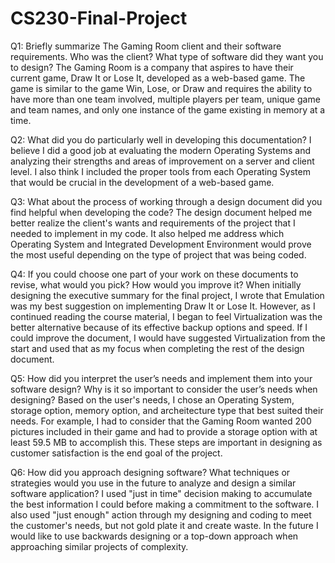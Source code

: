 # CS230-Final-Project

Q1: Briefly summarize The Gaming Room client and their software requirements. Who was the client? What type of software did they want you to design?
  The Gaming Room is a company that aspires to have their current game, Draw It or Lose It, developed as a web-based game. The game is similar to the game Win, Lose,     or Draw and requires the ability to have more than one team involved, multiple players per team, unique game and team names, and only one instance of the game         existing in memory at a time.  
  
Q2: What did you do particularly well in developing this documentation?
  I believe I did a good job at evaluating the modern Operating Systems and analyzing their strengths and areas of improvement on a server and client level. I also       think I included the proper tools from each Operating System that would be crucial in the development of a web-based game.
  
Q3: What about the process of working through a design document did you find helpful when developing the code?
  The design document helped me better realize the client's wants and requirements of the project that I needed to implement in my code. It also helped me address       which Operating System and Integrated Development Environment would prove the most useful depending on the type of project that was being coded.
  
Q4: If you could choose one part of your work on these documents to revise, what would you pick? How would you improve it?
  When initially designing the executive summary for the final project, I wrote that Emulation was my best suggestion on implementing Draw It or Lose It. However, as I   continued reading the course material, I began to feel Virtualization was the better alternative because of its effective backup options and speed. If I could         improve the document, I would have suggested Virtualization from the start and used that as my focus when completing the rest of the design document.
  
Q5: How did you interpret the user’s needs and implement them into your software design? Why is it so important to consider the user’s needs when designing? 
  Based on the user's needs, I chose an Operating System, storage option, memory option, and archeitecture type that best suited their needs. For example, I had to       consider that the Gaming Room wanted 200 pictures included in their game and had to provide a storage option with at least 59.5 MB to accomplish this. These steps     are important in designing as customer satisfaction is the end goal of the project. 

Q6: How did you approach designing software? What techniques or strategies would you use in the future to analyze and design a similar software application?
  I used "just in time" decision making to accumulate the best information I could before making a commitment to the software. I also used "just enough" action through   my designing and coding to meet the customer's needs, but not gold plate it and create waste. In the future I would like to use backwards designing or a top-down       approach when approaching similar projects of complexity. 

